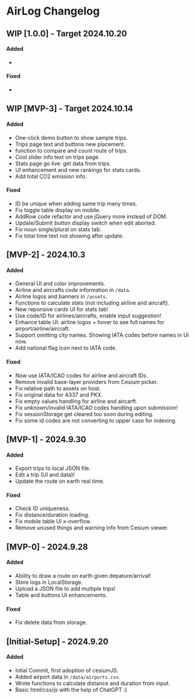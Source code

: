 # AirLog Changelog


## WIP [1.0.0] - Target 2024.10.20

#### Added
- 

#### Fixed
- 

## WIP [MVP-3] - Target 2024.10.14

#### Added
- One-click demo button to show sample trips.
- Trips page text and buttons new placement.
- function to compare and count route of trips.
- Cool slider info text on trips page.
- Stats page go live: get data from trips.
- UI enhancement and new rankings for stats cards.
- Add total CO2 emission info.

#### Fixed
- ID be unique when adding same trip many times.
- Fix toggle table display on mobile.
- AddRow code refactor and use jQuery more instead of DOM.
- Update/Submit button display switch when edit aborted.
- Fix noun single/plural on stats tab.
- Fix total time text not showing after update.

## [MVP-2] - 2024.10.3

#### Added
- General UI and color improvements.
- Airline and aircrafts code information in `/data`.
- Airline logos and banners in `/assets`.
- Functions to calculate stats (not including airline and aircraft).
- New reponsive cards UI for stats tab!
- Use code/ID for airlines/aircrafts, enable input suggestion!
- Enhance table UI: airline logos + hover to see full names for airport/airline/aircraft.
- Support omitting city names. Showing IATA codes before names in UI now.
- Add national flag icon next to IATA code.

#### Fixed
- Now use IATA/ICAO codes for airline and aircraft IDs.
- Remove invalid base-layer providers from Cesium picker.
- Fix relative path to assets on host.
- Fix original data for A337 and PKX.
- Fix empty values handling for airline and aircarft.
- Fix unknown/invalid IATA/ICAO codes handling upon submission!
- Fix sessionStorage get cleared too soon during editing.
- Fix some id codes are not converting to upper case for indexing.

## [MVP-1] - 2024.9.30

#### Added
- Export trips to local JSON file.
- Edit a trip (UI and data)!
- Update the route on earth real time.

#### Fixed
- Check ID uniqueness.
- Fix distance/duration loading.
- Fix mobile table UI x-overflow.
- Remove unused things and warning info from Cesium viewer.

## [MVP-0] - 2024.9.28

#### Added 
- Ability to draw a route on earth given depature/arrival!
- Store logs in LocalStorage.
- Upload a JSON file to add multiple trips!
- Table and buttons UI enhancements.
  
#### Fixed
- Fix delete data from storage.

## [Initial-Setup] - 2024.9.20

#### Added
- Intial Commit, first adoption of cesiumJS.
- Added airport data in `/data/airports.csv`.
- Wrote functions to calculate distance and duration from input.
- Basic html/css/js with the help of ChatGPT :)
